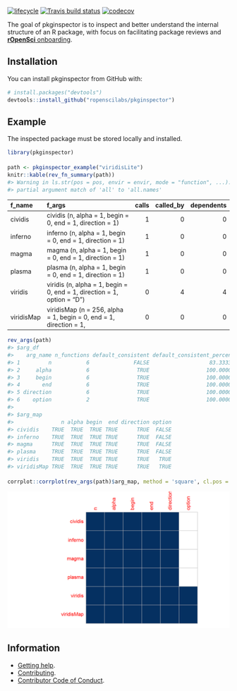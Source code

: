 
<!-- README.md is generated from README.Rmd. Please edit that file -->

[![lifecycle](https://img.shields.io/badge/lifecycle-experimental-orange.svg)](https://www.tidyverse.org/lifecycle/#experimental)
[![Travis build
status](https://travis-ci.org/ropenscilabs/pkginspector.svg?branch=master)](https://travis-ci.org/ropenscilabs/pkginspector)
[![codecov](https://codecov.io/gh/ropenscilabs/pkginspector/branch/master/graph/badge.svg)](https://codecov.io/gh/ropenscilabs/pkginspector)

The goal of pkginspector is to inspect and better understand the
internal structure of an R package, with focus on facilitating package
reviews and [**rOpenSci**
onboarding](https://github.com/ropensci/onboarding).

## Installation

You can install pkginspector from GitHub with:

``` r
# install.packages("devtools")
devtools::install_github("ropenscilabs/pkginspector")
```

## Example

The inspected package must be stored locally and installed.

``` r
library(pkginspector)

path <- pkginspector_example("viridisLite")
knitr::kable(rev_fn_summary(path))
#> Warning in ls.str(pos = pos, envir = envir, mode = "function", ...):
#> partial argument match of 'all' to 'all.names'
```

| f\_name    | f\_args                                                                 | calls | called\_by | dependents |
| :--------- | :---------------------------------------------------------------------- | ----: | ---------: | ---------: |
| cividis    | cividis (n, alpha = 1, begin = 0, end = 1, direction = 1)               |     1 |          0 |          0 |
| inferno    | inferno (n, alpha = 1, begin = 0, end = 1, direction = 1)               |     1 |          0 |          0 |
| magma      | magma (n, alpha = 1, begin = 0, end = 1, direction = 1)                 |     1 |          0 |          0 |
| plasma     | plasma (n, alpha = 1, begin = 0, end = 1, direction = 1)                |     1 |          0 |          0 |
| viridis    | viridis (n, alpha = 1, begin = 0, end = 1, direction = 1, option = “D”) |     0 |          4 |          4 |
| viridisMap | viridisMap (n = 256, alpha = 1, begin = 0, end = 1, direction = 1,      |     0 |          0 |          0 |

``` r
rev_args(path)
#> $arg_df
#>    arg_name n_functions default_consistent default_consistent_percent
#> 1         n           6              FALSE                   83.33333
#> 2     alpha           6               TRUE                  100.00000
#> 3     begin           6               TRUE                  100.00000
#> 4       end           6               TRUE                  100.00000
#> 5 direction           6               TRUE                  100.00000
#> 6    option           2               TRUE                  100.00000
#> 
#> $arg_map
#>               n alpha begin  end direction option
#> cividis    TRUE  TRUE  TRUE TRUE      TRUE  FALSE
#> inferno    TRUE  TRUE  TRUE TRUE      TRUE  FALSE
#> magma      TRUE  TRUE  TRUE TRUE      TRUE  FALSE
#> plasma     TRUE  TRUE  TRUE TRUE      TRUE  FALSE
#> viridis    TRUE  TRUE  TRUE TRUE      TRUE   TRUE
#> viridisMap TRUE  TRUE  TRUE TRUE      TRUE   TRUE

corrplot::corrplot(rev_args(path)$arg_map, method = 'square', cl.pos = "n")
```

![](man/figures/README-rev_args-1.png)<!-- -->

## Information

  - [Getting help](SUPPORT.md).
  - [Contributing](CONTRIBUTING.md).
  - [Contributor Code of Conduct](CODE_OF_CONDUCT.md).
